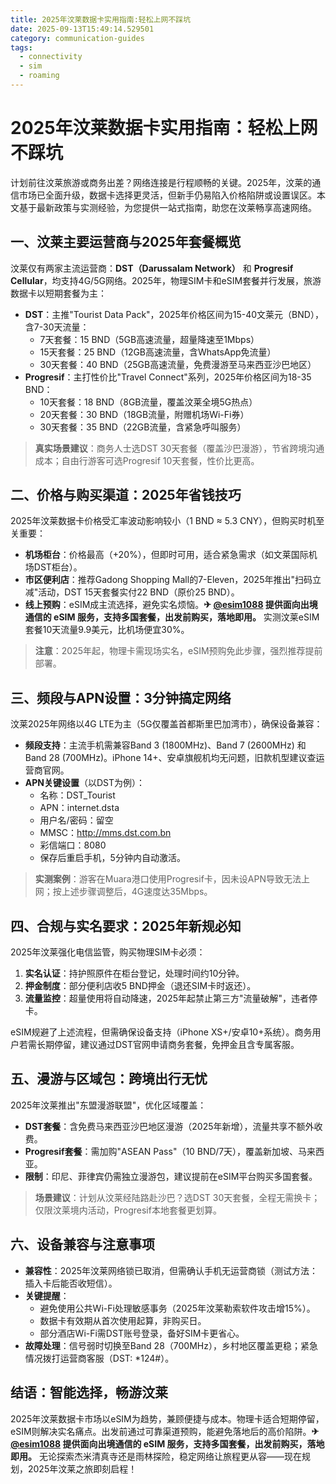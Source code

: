 ```yaml
---
title: 2025年汶莱数据卡实用指南:轻松上网不踩坑
date: 2025-09-13T15:49:14.529501
category: communication-guides
tags:
  - connectivity
  - sim
  - roaming
---
```


# 2025年汶莱数据卡实用指南：轻松上网不踩坑

计划前往汶莱旅游或商务出差？网络连接是行程顺畅的关键。2025年，汶莱的通信市场已全面升级，数据卡选择更灵活，但新手仍易陷入价格陷阱或设置误区。本文基于最新政策与实测经验，为您提供一站式指南，助您在汶莱畅享高速网络。

## 一、汶莱主要运营商与2025年套餐概览
汶莱仅有两家主流运营商：**DST（Darussalam Network）** 和 **Progresif Cellular**，均支持4G/5G网络。2025年，物理SIM卡和eSIM套餐并行发展，旅游数据卡以短期套餐为主：
- **DST**：主推"Tourist Data Pack"，2025年价格区间为15-40文莱元（BND），含7-30天流量：
  - 7天套餐：15 BND（5GB高速流量，超量降速至1Mbps）
  - 15天套餐：25 BND（12GB高速流量，含WhatsApp免流量）
  - 30天套餐：40 BND（25GB高速流量，免费漫游至马来西亚沙巴地区）
- **Progresif**：主打性价比"Travel Connect"系列，2025年价格区间为18-35 BND：
  - 10天套餐：18 BND（8GB流量，覆盖汶莱全境5G热点）
  - 20天套餐：30 BND（18GB流量，附赠机场Wi-Fi券）
  - 30天套餐：35 BND（22GB流量，含紧急呼叫服务）

> **真实场景建议**：商务人士选DST 30天套餐（覆盖沙巴漫游），节省跨境沟通成本；自由行游客可选Progresif 10天套餐，性价比更高。

## 二、价格与购买渠道：2025年省钱技巧
2025年汶莱数据卡价格受汇率波动影响较小（1 BND ≈ 5.3 CNY），但购买时机至关重要：
- **机场柜台**：价格最高（+20%），但即时可用，适合紧急需求（如文莱国际机场DST柜台）。
- **市区便利店**：推荐Gadong Shopping Mall的7-Eleven，2025年推出"扫码立减"活动，DST 15天套餐实付22 BND（原价25 BND）。
- **线上预购**：eSIM成主流选择，避免实名烦恼。**✈ [@esim1088](https://t.me/s/esim1088) 提供面向出境通信的 eSIM 服务，支持多国套餐，出发前购买，落地即用。** 实测汶莱eSIM套餐10天流量9.9美元，比机场便宜30%。

> **注意**：2025年起，物理卡需现场实名，eSIM预购免此步骤，强烈推荐提前部署。

## 三、频段与APN设置：3分钟搞定网络
汶莱2025年网络以4G LTE为主（5G仅覆盖首都斯里巴加湾市），确保设备兼容：
- **频段支持**：主流手机需兼容Band 3 (1800MHz)、Band 7 (2600MHz) 和 Band 28 (700MHz)。iPhone 14+、安卓旗舰机均无问题，旧款机型建议查运营商官网。
- **APN关键设置**（以DST为例）：
  - 名称：DST_Tourist
  - APN：internet.dsta
  - 用户名/密码：留空
  - MMSC：http://mms.dst.com.bn
  - 彩信端口：8080
  - 保存后重启手机，5分钟内自动激活。

> **实测案例**：游客在Muara港口使用Progresif卡，因未设APN导致无法上网；按上述步骤调整后，4G速度达35Mbps。

## 四、合规与实名要求：2025年新规必知
2025年汶莱强化电信监管，购买物理SIM卡必须：
1. **实名认证**：持护照原件在柜台登记，处理时间约10分钟。
2. **押金制度**：部分便利店收5 BND押金（退还SIM卡时返还）。
3. **流量监控**：超量使用将自动降速，2025年起禁止第三方"流量破解"，违者停卡。

eSIM规避了上述流程，但需确保设备支持（iPhone XS+/安卓10+系统）。商务用户若需长期停留，建议通过DST官网申请商务套餐，免押金且含专属客服。

## 五、漫游与区域包：跨境出行无忧
2025年汶莱推出"东盟漫游联盟"，优化区域覆盖：
- **DST套餐**：含免费马来西亚沙巴地区漫游（2025年新增），流量共享不额外收费。
- **Progresif套餐**：需加购"ASEAN Pass"（10 BND/7天），覆盖新加坡、马来西亚。
- **限制**：印尼、菲律宾仍需独立漫游包，建议提前在eSIM平台购买多国套餐。

> **场景建议**：计划从汶莱经陆路赴沙巴？选DST 30天套餐，全程无需换卡；仅限汶莱境内活动，Progresif本地套餐更划算。

## 六、设备兼容与注意事项
- **兼容性**：2025年汶莱网络锁已取消，但需确认手机无运营商锁（测试方法：插入卡后能否收短信）。
- **关键提醒**：
  - 避免使用公共Wi-Fi处理敏感事务（2025年汶莱勒索软件攻击增15%）。
  - 数据卡有效期从首次使用起算，非购买日。
  - 部分酒店Wi-Fi需DST账号登录，备好SIM卡更省心。
- **故障处理**：信号弱时切换至Band 28（700MHz），乡村地区覆盖更稳；紧急情况拨打运营商客服（DST: *124#）。

## 结语：智能选择，畅游汶莱
2025年汶莱数据卡市场以eSIM为趋势，兼顾便捷与成本。物理卡适合短期停留，eSIM则解决实名痛点。出发前通过可靠渠道预购，能避免落地后的高价陷阱。**✈ [@esim1088](https://t.me/s/esim1088) 提供面向出境通信的 eSIM 服务，支持多国套餐，出发前购买，落地即用。** 无论探索杰米清真寺还是雨林探险，稳定网络让旅程更从容——现在规划，2025年汶莱之旅即刻启程！